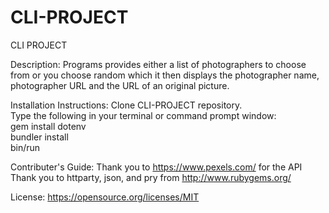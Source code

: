 # CLI-PROJECT
CLI PROJECT

Description:  Programs provides either a list of photographers to choose from or you choose random which it then displays the photographer name, photographer URL and the URL of an original picture.

Installation Instructions:  Clone CLI-PROJECT repository.</br> Type the following in your terminal or command prompt window:</br>gem install dotenv</br>bundler install</br>bin/run

Contributer's Guide:  Thank you to https://www.pexels.com/ for the API </br>Thank you to httparty, json, and pry from http://www.rubygems.org/
                      

License:  https://opensource.org/licenses/MIT
